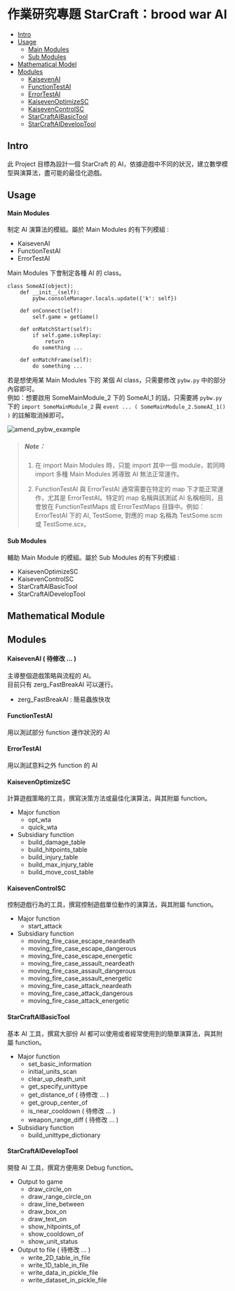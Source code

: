 作業研究專題 StarCraft：brood war AI 
======================================

- [Intro](#intro)
- [Usage](#usage)
    - [Main Modules](#main-modules)
    - [Sub Modules](#sub-modules)
- [Mathematical Model](#mathematical-model)
- [Modules](#modules)
    - [KaisevenAI](#kaisevenai)
    - [FunctionTestAI](#functiontestai)
    - [ErrorTestAI](#errortestai)
    - [KaisevenOptimizeSC](#kaisevenoptimizesc)
    - [KaisevenControlSC](#kaisevencontrolsc)
    - [StarCraftAIBasicTool](#starcraftaibasictool)
    - [StarCraftAIDevelopTool](#starcraftaideveloptool)

Intro
-----
此 Project 目標為設計一個 StarCraft 的 AI，依據遊戲中不同的狀況，建立數學模型與演算法，盡可能的最佳化遊戲。

Usage
-----
    
#### Main Modules
制定 AI 演算法的模組。屬於 Main Modules 的有下列模組 :

- KaisevenAI
- FunctionTestAI
- ErrorTestAI

Main Modules 下會制定各種 AI 的 class。

    class SomeAI(object):
        def __init__(self):
            pybw.consoleManager.locals.update({'k': self})

        def onConnect(self):
            self.game = getGame() 

        def onMatchStart(self):
            if self.game.isReplay:
                return
            do something ...

        def onMatchFrame(self):
            do something ...

若是想使用某 Main Modules 下的 某個 AI class，只需要修改 `pybw.py` 中的部分內容即可。  
例如：想要啟用 SomeMainModule_2 下的 SomeAI_1 的話，只需要將 `pybw.py` 下的 `import SomeMainModule_2` 與 `event ... ( SomeMainModule_2.SomeAI_1() )` 的註解取消掉即可。

![amend_pybw_example](http://i.imgur.com/n8IY84t.gif)

> ##### Note：
> 1.    在 import Main Modules 時，只能 import 其中一個 module，若同時 import 多種 Main Modules 將導致 AI 無法正常運作。
> 
> 2.    FunctionTestAI 與 ErrorTestAI 通常需要在特定的 map 下才能正常運作，尤其是 ErrorTestAI。特定的 map 名稱與該測試 AI 名稱相同，且會放在 FunctionTestMaps 或 ErrorTestMaps 目錄中。例如：ErrorTestAI 下的 AI, TestSome, 對應的 map 名稱為 TestSome.scm 或 TestSome.scx。

#### Sub Modules
輔助 Main Module 的模組。屬於 Sub Modules 的有下列模組 :

- KaisevenOptimizeSC
- KaisevenControlSC
- StarCraftAIBasicTool
- StarCraftAIDevelopTool

Mathematical Module
-------------------

Modules
-------

#### KaisevenAI ( 待修改 ... )
主導整個遊戲策略與流程的 AI。  
目前只有 zerg_FastBreakAI 可以運行。  

- zerg_FastBreakAI : 簡易蟲族快攻

#### FunctionTestAI
用以測試部分 function 運作狀況的 AI

#### ErrorTestAI
用以測試意料之外 function 的 AI

#### KaisevenOptimizeSC
計算遊戲策略的工具，撰寫決策方法或最佳化演算法，與其附屬 function。

- Major function
    - opt_wta
    - quick_wta
- Subsidiary function
    - build_damage_table
    - build_hitpoints_table
    - build_injury_table
    - build_max_injury_table
    - build_move_cost_table

#### KaisevenControlSC
控制遊戲行為的工具，撰寫控制遊戲單位動作的演算法，與其附屬 function。

- Major function
    - start_attack
- Subsidiary function
    - moving_fire_case_escape_neardeath
    - moving_fire_case_escape_dangerous
    - moving_fire_case_escape_energetic
    - moving_fire_case_assault_neardeath
    - moving_fire_case_assault_dangerous
    - moving_fire_case_assault_energetic
    - moving_fire_case_attack_neardeath
    - moving_fire_case_attack_dangerous
    - moving_fire_case_attack_energetic

#### StarCraftAIBasicTool
基本 AI 工具，撰寫大部份 AI 都可以使用或者經常使用到的簡單演算法，與其附屬 function。

- Major function
    - set_basic_information
    - initial_units_scan
    - clear_up_death_unit
    - get_specify_unittype
    - get_distance_of ( 待修改 ... )
    - get_group_center_of
    - is_near_cooldown ( 待修改 ... )
    - weapon_range_diff ( 待修改 ... )
- Subsidiary function
    - build_unittype_dictionary

#### StarCraftAIDevelopTool
開發 AI 工具，撰寫方便用來 Debug function。

- Output to game
    - draw_circle_on
    - draw_range_circle_on
    - draw_line_between
    - draw_box_on
    - draw_text_on
    - show_hitpoints_of
    - show_cooldown_of
    - show_unit_status
- Output to file ( 待修改 ... )
    - write_2D_table_in_file
    - write_1D_table_in_file
    - write_data_in_pickle_file
    - write_dataset_in_pickle_file
